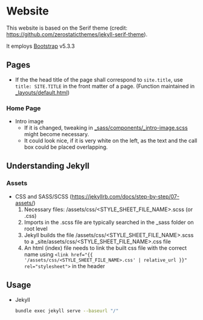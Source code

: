 # Website

This website is based on the Serif theme (credit: https://github.com/zerostaticthemes/jekyll-serif-theme).

It employs [Bootstrap](https://getbootstrap.com/) v5.3.3


## Pages
* If the the head title of the page shall correspond to `site.title`, use `title: SITE.TITLE` in the front matter of a page. (Function maintained in [_layouts/default.html](_layouts/default.html))

### Home Page
* Intro image
  * If it is changed, tweaking in [_sass/components/_intro-image.scss](_sass/components/_intro-image.scss) might become necessary.
  * It could look nice, if it is very white on the left, as the text and the call box could be placed overlapping.

## Understanding Jekyll
### Assets
* CSS and SASS/SCSS (https://jekyllrb.com/docs/step-by-step/07-assets/)
  1. Necessary files: /assets/css/<STYLE_SHEET_FILE_NAME>.scss (or .css)
  1. Imports in the .scss file are typically searched in the _sass folder on root level
  1. Jekyll builds the file /assets/css/<STYLE_SHEET_FILE_NAME>.scss to a _site/assets/css/<STYLE_SHEET_FILE_NAME>.css file
  1. An html (index) file needs to link the built css file with the correct name using `<link href="{{ '/assets/css/<STYLE_SHEET_FILE_NAME>.css' | relative_url }}" rel="stylesheet">` in the header

## Usage
* Jekyll
  ```sh
  bundle exec jekyll serve --baseurl "/"
  ```
